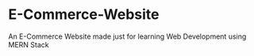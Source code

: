 # E-Commerce-Website
An E-Commerce Website made just for learning Web Development using MERN Stack 
